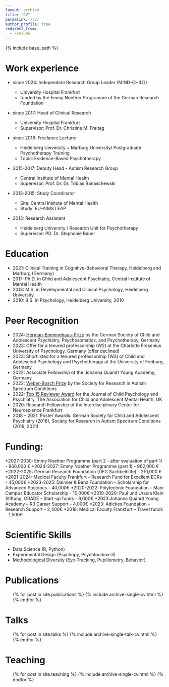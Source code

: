 ```yaml
---
layout: archive
title: "CV"
permalink: /cv/
author_profile: true
redirect_from:
  - /resume
---
```


{% include base_path %}

Work experience
======
* since 2024: Independent Research Group Leader (MIND-CHILD)
  * University Hospital Frankfurt
  * funded by the Emmy Noether Programme of the German Research Foundation

* since 2017: Head of Clinical Research
  * University Hospital Frankfurt
  * Supervisor: Prof. Dr. Christine M. Freitag

* since 2016: Freelance Lecturer
  * Heidelberg University + Marburg University/ Postgraduate Psychotherapy Training
  * Topic: Evidence-Based Psychotherapy

* 2015-2017: Deputy Head - Autism Research Group
  * Central Institute of Mental Health
  * Supervisor: Prof. Dr. Dr. Tobias Banaschewski
  
* 2013-2015: Study Coordinator
  * Site: Central Insitute of Mental Health
  * Study: EU-AIMS LEAP 
  
* 2013: Research Assistant
  * Heidelberg University / Research Unit for Psychotherapy
  * Supervisor: PD. Dr. Stephanie Bauer

Education
======
* 2021: Clinical Training in Cognitive-Behavioral Therapy, Heidelberg and Marburg (Germany)
* 2017: Ph.D. in Child and Adolescent Psychiatry, Central Institute of Mental Health
* 2013: M.S. in Developmental and Clinical Psychology, Heidelberg University
* 2010: B.S. in Psychology, Heidelberg University, 2010

Peer Recognition
======
* 2024: [Herman-Emminghaus-Prize](https://www.dgkjp.de/die-dgkjp/hermann-emminghaus-preis/) by the German Society of Child and Adolescent Psychiatry, Psychosomatics, and Psychotherapy, Germany
* 2023: Offer for a tenured professorship (W2) at the Charlotte Fresenius University of Psychology, Germany (offer declined)
* 2023:	Shortlisted for a tenured professorship (W3) of Child and Adolescent Psychology and Psychotherapy at the University of Freiburg, Germany
* 2022:	Associate Fellowship of the Johanna Quandt Young Academy, Germany
* 2022:	[Weber-Bosch Prize](https://wgas-autismus.org/en/prizes-awards/) by the Society for Research in Autism Spectrum Conditions
* 2022: [Top 15 Reviewer Award](https://www.acamh.org/blog/peer-review-week-22-top-reviewers/) for the Journal of Child Psychology and Psychiatry, The Association for Child and Adolescent Mental Health, UK
* 2020:	Research Fellowship of the Interdisciplinary Center for Neuroscience Frankfurt
* 2018 – 2021:	Poster Awards: German Society for Child and Adolescent Psychiatry (2018), 
Society for Research in Autism Spectrum Conditions (2019, 2021)

Funding:
======
*2027-2030:	Emmy Noether Programme (part 2 - after evaluation of part 1) - 966,000 €
*2024-2027:	Emmy Noether Programme (part 1)	- 962,000 €
*2022-2025:	German Research Foundation (DFG Sachbeihilfe)	- 210,000 €
*2021-2024:	Medical Faculty Frankfurt –  Research Fund for Excellent ECRs	- 45,000€
*2023-2025:	Daimler & Benz Foundation - Scholarship for Advanced Postdocs -	40,000€
*2020-2022:	Polytechnic Foundation – Main Campus Educator Scholarship	-	10,000€
*2019-2020:	Paul und Ursula Klein Stiftung, GRADE - Start-up funds  - 9,000€
*2023:Johanna Quandt Young Academy – R3 Career Support - 4,000€
*2023: Adickes Foundation – Research Support - 2,400€
*2018: Medical Faculty Frankfurt – Travel funds	- 1,500€

Scientific Skills
======
* Data Science (R, Python)
* Experimental Design (Psychopy, Psychtoolbox-3)
* Methodological Diversity (Eye-Tracking, Pupillometry, Behavior)
  
Publications
======
  <ul>{% for post in site.publications %}
    {% include archive-single-cv.html %}
  {% endfor %}</ul>
  
Talks
======
  <ul>{% for post in site.talks %}
    {% include archive-single-talk-cv.html %}
  {% endfor %}</ul>
  
Teaching
======
  <ul>{% for post in site.teaching %}
    {% include archive-single-cv.html %}
  {% endfor %}</ul>
  


